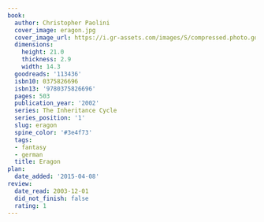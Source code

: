 ```yaml
---
book:
  author: Christopher Paolini
  cover_image: eragon.jpg
  cover_image_url: https://i.gr-assets.com/images/S/compressed.photo.goodreads.com/books/1366212852l/113436._SX98_.jpg
  dimensions:
    height: 21.0
    thickness: 2.9
    width: 14.3
  goodreads: '113436'
  isbn10: 0375826696
  isbn13: '9780375826696'
  pages: 503
  publication_year: '2002'
  series: The Inheritance Cycle
  series_position: '1'
  slug: eragon
  spine_color: '#3e4f73'
  tags:
  - fantasy
  - german
  title: Eragon
plan:
  date_added: '2015-04-08'
review:
  date_read: 2003-12-01
  did_not_finish: false
  rating: 1
---
```

